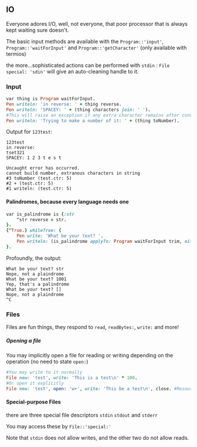 ## IO

Everyone adores I/O, well, not everyone, that poor processor that is always kept waiting sure doesn't.

The basic input methods are available with the `Program::'input'`, `Program::'waitForInput'` and `Program::'getCharacter'` \(only available with termios\)

the more...sophisticated actions can be performed with `stdin` : `File special: 'sdin'` will give an auto-cleaning handle to it.

### Input

```ruby
var thing is Program waitForInput.
Pen writeln: 'in reverse: ' + thing reverse.
Pen writeln: 'SPACEY: ' + (thing characters join: ' ').
#This will raise an exception if any extra character remains after conversion
Pen writeln: 'Trying to make a number of it: ' + (thing toNumber).
```

Output for `123test`:

```
123test
in reverse:
tset321
SPACEY: 1 2 3 t e s t

Uncaught error has occurred.
cannot build number, extranous characters in string
#3 toNumber (test.ctr: 5)
#2 + (test.ctr: 5)
#1 writeln: (test.ctr: 5)
```

#### Palindromes, because every language needs one

```ruby
var is_palindrome is {:str
    ^str reverse = str.
}.
{^True.} whileTrue: {
    Pen write: 'What be your text? '.
    Pen writeln: (is_palindrome applyTo: Program waitForInput trim, either: 'Yep, that\'s a palindrome' or: 'Nope, not a plaindrome').
}.
```

Profoundly, the output:

```
What be your text? str
Nope, not a plaindrome
What be your text? 1001
Yep, that's a palindrome
What be your text? []
Nope, not a plaindrome
^C
```

### Files

Files are fun things, they respond to `read`, `readBytes:`, `write:` and more!

##### Opening a file

You may implicitly open a file for reading or writing depending on the operation \(no need to state `open:`\)

```ruby
#You may write to it normally
File new: 'test', write: 'This is a test\n' * 100.
#Or open it explicitly
File new: 'test', open: 'w+', write: 'This be a test\n', close. #Resources are cleaned by the garbage collector, but explicitly closing it is preferred
```

#### Special-purpose Files

there are three special file descriptors `stdin` `stdout` and `stderr`

You may access these by `File::'special:'`

Note that `stdin` does _not_ allow writes, and the other two do not allow reads.

